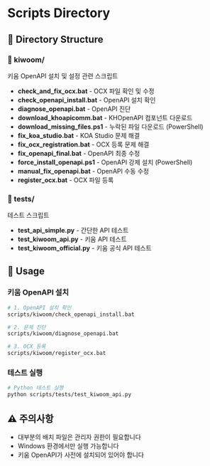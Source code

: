 # Scripts Directory

## 📁 Directory Structure

### 📂 kiwoom/
키움 OpenAPI 설치 및 설정 관련 스크립트
- **check_and_fix_ocx.bat** - OCX 파일 확인 및 수정
- **check_openapi_install.bat** - OpenAPI 설치 확인
- **diagnose_openapi.bat** - OpenAPI 진단
- **download_khoapicomm.bat** - KHOpenAPI 컴포넌트 다운로드
- **download_missing_files.ps1** - 누락된 파일 다운로드 (PowerShell)
- **fix_koa_studio.bat** - KOA Studio 문제 해결
- **fix_ocx_registration.bat** - OCX 등록 문제 해결
- **fix_openapi_final.bat** - OpenAPI 최종 수정
- **force_install_openapi.ps1** - OpenAPI 강제 설치 (PowerShell)
- **manual_fix_openapi.bat** - OpenAPI 수동 수정
- **register_ocx.bat** - OCX 파일 등록

### 📂 tests/
테스트 스크립트
- **test_api_simple.py** - 간단한 API 테스트
- **test_kiwoom_api.py** - 키움 API 테스트
- **test_kiwoom_official.py** - 키움 공식 API 테스트

## 🔧 Usage

### 키움 OpenAPI 설치
```bash
# 1. OpenAPI 설치 확인
scripts/kiwoom/check_openapi_install.bat

# 2. 문제 진단
scripts/kiwoom/diagnose_openapi.bat

# 3. OCX 등록
scripts/kiwoom/register_ocx.bat
```

### 테스트 실행
```bash
# Python 테스트 실행
python scripts/tests/test_kiwoom_api.py
```

## ⚠️ 주의사항
- 대부분의 배치 파일은 관리자 권한이 필요합니다
- Windows 환경에서만 실행 가능합니다
- 키움 OpenAPI가 사전에 설치되어 있어야 합니다